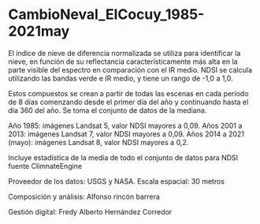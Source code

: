 # CambioNeval_ElCocuy_1985-2021may

El índice de nieve de diferencia normalizada se utiliza para identificar la nieve, en función de su reflectancia característicamente más alta en la parte visible del espectro en comparación con el IR medio. NDSI se calcula utilizando las bandas verde e IR medio, y tiene un rango de -1,0 a 1,0. 

Estos compuestos se crean a partir de todas las escenas en cada período de 8 días comenzando desde el primer día del año y continuando hasta el día 360 del año. Se toma el conjunto de datos de la mediana.

Año 1985: imágenes Landsat 5, valor NDSI mayores a 0,09.
Años 2001 a 2013: imágenes Landsat 7, valor NDSI mayores a 0,09.
Años 2014 a 2021 (mayo): imágenes Landsat 8, valor NDSI mayores a 0,2.

Incluye estadística de la media  de todo el conjunto de datos para NDSI  fuente ClimnateEngine

Proveedor de los datos: USGS y NASA.
Escala espacial: 30 metros

Composición y análisis: Alfonso rincón barrera

Gestión digital:  Fredy Alberto Hernández Corredor
